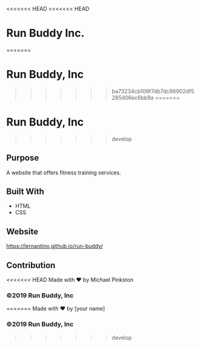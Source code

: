 <<<<<<< HEAD
<<<<<<< HEAD
# Run Buddy Inc.
=======
# Run Buddy, Inc
>>>>>>> ba73234cb109f7db7dc96902df5285d06ec6bb9a
=======
# Run Buddy, Inc
>>>>>>> develop

## Purpose
A website that offers fitness training services. 

## Built With
* HTML
* CSS

## Website
https://lernantino.github.io/run-buddy/

## Contribution
<<<<<<< HEAD
Made with ❤️ by Michael Pinkston

### ©️2019 Run Buddy, Inc
=======
Made with ❤️ by [your name]

### ©️2019 Run Buddy, Inc 
>>>>>>> develop
